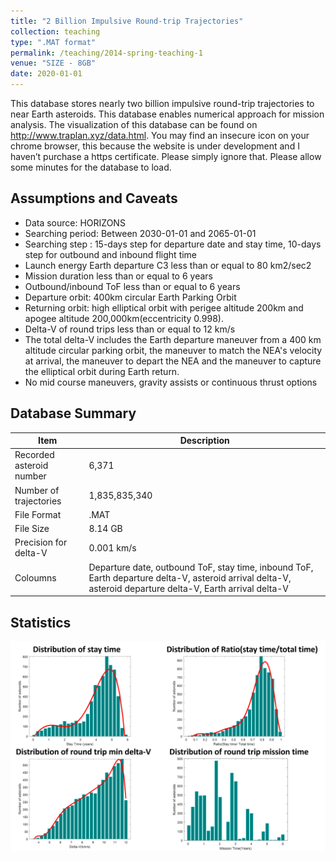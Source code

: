 ```yaml
---
title: "2 Billion Impulsive Round-trip Trajectories"
collection: teaching
type: ".MAT format"
permalink: /teaching/2014-spring-teaching-1
venue: "SIZE - 8GB"
date: 2020-01-01
---
```


This database stores nearly two billion impulsive round-trip trajectories to near Earth asteroids.  This database enables numerical approach for mission analysis.
The visualization of this database can be found on http://www.traplan.xyz/data.html. You may find an insecure icon on your chrome browser, this because the website is under development and I haven’t purchase a https certificate. Please simply ignore that. Please allow some minutes for the database to load.

## Assumptions and Caveats
* Data source: HORIZONS
* Searching period: Between 2030-01-01 and 2065-01-01
* Searching step : 15-days step for departure date and stay time, 10-days step for outbound and inbound flight time
* Launch energy Earth departure C3 less than or equal to 80 km2/sec2
* Mission duration less than or equal to 6 years
* Outbound/inbound ToF less than or equal to 6 years
* Departure orbit: 400km circular Earth Parking Orbit
* Returning orbit: high elliptical orbit with perigee altitude 200km and apogee altitude 200,000km(eccentricity 0.998).
* Delta-V of round trips less than or equal to 12 km/s
* The total delta-V includes the Earth departure maneuver from a 400 km altitude circular parking orbit, the maneuver to match the NEA's velocity at arrival, the maneuver to depart the NEA and the maneuver to capture the elliptical orbit during Earth return.
* No mid course maneuvers, gravity assists or continuous thrust options

## Database Summary

| Item      | Description |
| ----------- | ----------- |
| Recorded asteroid number | 6,371                                                                                                                                                             |
| Number of trajectories   | 1,835,835,340                                                                                                                                                     |
| File Format              | .MAT                                                                                                                                                              |
| File Size                | 8.14 GB                                                                                                                                                           |
| Precision for delta-V    | 0.001 km/s                                                                                                                                                        |
| Coloumns                 | Departure date, outbound ToF, stay time, inbound ToF, Earth departure delta-V, asteroid arrival delta-V, asteroid departure delta-V, Earth arrival delta-V |

## Statistics
![Statistics of the database](/images/DB1-2-billion-stats.PNG "Statistics")